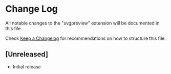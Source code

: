 # Change Log

All notable changes to the "svgpreview" extension will be documented in this file.

Check [Keep a Changelog](http://keepachangelog.com/) for recommendations on how to structure this file.

## [Unreleased]

- Initial release